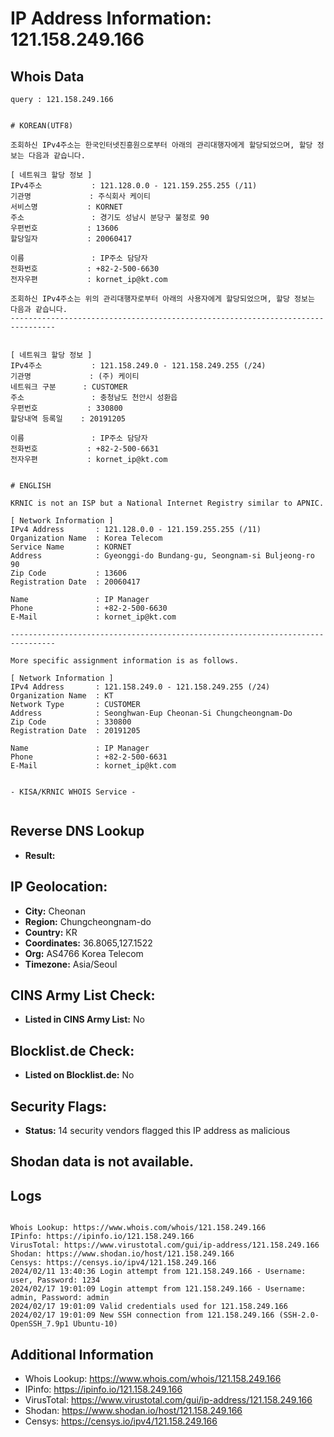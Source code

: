 # IP Address Information: 121.158.249.166

## Whois Data
```
query : 121.158.249.166


# KOREAN(UTF8)

조회하신 IPv4주소는 한국인터넷진흥원으로부터 아래의 관리대행자에게 할당되었으며, 할당 정보는 다음과 같습니다.

[ 네트워크 할당 정보 ]
IPv4주소           : 121.128.0.0 - 121.159.255.255 (/11)
기관명             : 주식회사 케이티
서비스명           : KORNET
주소               : 경기도 성남시 분당구 불정로 90
우편번호           : 13606
할당일자           : 20060417

이름               : IP주소 담당자
전화번호           : +82-2-500-6630
전자우편           : kornet_ip@kt.com

조회하신 IPv4주소는 위의 관리대행자로부터 아래의 사용자에게 할당되었으며, 할당 정보는 다음과 같습니다.
--------------------------------------------------------------------------------


[ 네트워크 할당 정보 ]
IPv4주소           : 121.158.249.0 - 121.158.249.255 (/24)
기관명             : (주) 케이티
네트워크 구분      : CUSTOMER
주소               : 충청남도 천안시 성환읍
우편번호           : 330800
할당내역 등록일    : 20191205

이름               : IP주소 담당자
전화번호           : +82-2-500-6631
전자우편           : kornet_ip@kt.com


# ENGLISH

KRNIC is not an ISP but a National Internet Registry similar to APNIC.

[ Network Information ]
IPv4 Address       : 121.128.0.0 - 121.159.255.255 (/11)
Organization Name  : Korea Telecom
Service Name       : KORNET
Address            : Gyeonggi-do Bundang-gu, Seongnam-si Buljeong-ro 90
Zip Code           : 13606
Registration Date  : 20060417

Name               : IP Manager
Phone              : +82-2-500-6630
E-Mail             : kornet_ip@kt.com

--------------------------------------------------------------------------------

More specific assignment information is as follows.

[ Network Information ]
IPv4 Address       : 121.158.249.0 - 121.158.249.255 (/24)
Organization Name  : KT
Network Type       : CUSTOMER
Address            : Seonghwan-Eup Cheonan-Si Chungcheongnam-Do
Zip Code           : 330800
Registration Date  : 20191205

Name               : IP Manager
Phone              : +82-2-500-6631
E-Mail             : kornet_ip@kt.com


- KISA/KRNIC WHOIS Service -


```
## Reverse DNS Lookup
- **Result:** 

## IP Geolocation:
- **City:** Cheonan
- **Region:** Chungcheongnam-do
- **Country:** KR
- **Coordinates:** 36.8065,127.1522
- **Org:** AS4766 Korea Telecom
- **Timezone:** Asia/Seoul

## CINS Army List Check:
- **Listed in CINS Army List:** 
No

## Blocklist.de Check:
- **Listed on Blocklist.de:** 
No

## Security Flags:
- **Status:** 14 security vendors flagged this IP address as malicious

## Shodan data is not available.

## Logs
```

Whois Lookup: https://www.whois.com/whois/121.158.249.166
IPinfo: https://ipinfo.io/121.158.249.166
VirusTotal: https://www.virustotal.com/gui/ip-address/121.158.249.166
Shodan: https://www.shodan.io/host/121.158.249.166
Censys: https://censys.io/ipv4/121.158.249.166
2024/02/11 13:40:36 Login attempt from 121.158.249.166 - Username: user, Password: 1234
2024/02/17 19:01:09 Login attempt from 121.158.249.166 - Username: admin, Password: admin
2024/02/17 19:01:09 Valid credentials used for 121.158.249.166
2024/02/17 19:01:09 New SSH connection from 121.158.249.166 (SSH-2.0-OpenSSH_7.9p1 Ubuntu-10)

```
## Additional Information
- Whois Lookup: https://www.whois.com/whois/121.158.249.166
- IPinfo: https://ipinfo.io/121.158.249.166
- VirusTotal: https://www.virustotal.com/gui/ip-address/121.158.249.166
- Shodan: https://www.shodan.io/host/121.158.249.166
- Censys: https://censys.io/ipv4/121.158.249.166

